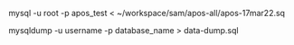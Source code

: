 mysql -u root -p apos_test < ~/workspace/sam/apos-all/apos-17mar22.sq


mysqldump -u username -p database_name > data-dump.sql


